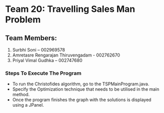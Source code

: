 # **Team 20: Travelling Sales Man Problem** #

## **Team Members:** ##
1. Surbhi Soni – 002969578
2. Amretasre Rengarajan Thiruvengadam - 002762670
3. Priyal Vimal Gudhka – 002747680 

### Steps To Execute The Program ###
- To run the Christofides algorithm, go to the TSPMainProgram.java.
- Specify the Optimization technique that needs to be utilised in the main method. 
- Once the program finishes the graph with the solutions is displayed using a JPanel.
